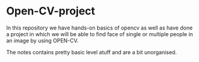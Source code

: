 # Open-CV-project
In this repository we have hands-on basics of opencv as well as have done a project in which we will be able to find face of single or multiple people in an image by using OPEN-CV.

The notes contains pretty basic level atuff and are a bit unorganised.
